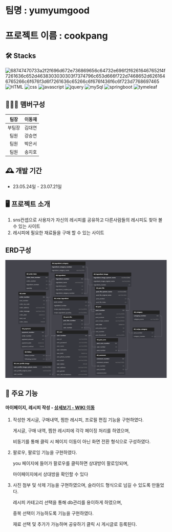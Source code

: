 # 팀명 : yumyumgood
# 프로젝트 이름 : cookpang

## 🛠 Stacks
![68747470733a2f2f696d672e736869656c64732e696f2f62616467652f4f7261636c652d4638303030303f7374796c653d666f722d7468652d6261646765266c6f676f3d6f7261636c65266c6f676f436f6c6f723d7768697465](https://github.com/mealmeproject/mealme/assets/122869488/883cd037-58d2-45da-a488-5052c2228f07)
![HTML](https://github.com/mealmeproject/mealme/assets/122869488/c35ac37b-46c9-44c5-b43c-c2b5e9e0bc34)
![css](https://github.com/mealmeproject/mealme/assets/122869488/7907aec9-5a7c-4265-b2b6-1a83cc1674b2)
![javascript](https://github.com/mealmeproject/mealme/assets/122869488/ece46699-dfb6-4da9-bf8d-7fc952f57cfd)
![jquery](https://github.com/mealmeproject/mealme/assets/122869488/1fc1f10e-fcfe-453b-9873-6acc4e7407b1)
![mySql](https://github.com/mealmeproject/mealme/assets/122869488/58dc1f17-bf25-40ff-93dd-e56df6d79186)
![springboot](https://github.com/mealmeproject/mealme/assets/122869488/3c525a5e-cf49-43a4-92bf-9b8b6a038e78)
![tymeleaf](https://github.com/mealmeproject/mealme/assets/122869488/a230ed2d-6554-4be6-9976-30fcdc92e329)

## 🧑‍🤝‍🧑 맴버구성

|팀장|이동재|           
|:--:|:--:|
|부팀장|김대연|
|팀원|강승연|
|팀원|박은서|
|팀원|송지호|

## 🕰️ 개발 기간
* 23.05.24일 - 23.07.21일

## 🖥️ 프로젝트 소개 

1. sns컨셉으로 사용자가 자신의 레시피를 공유하고 다른사람들의 레시피도 찾아 볼 수 있는 사이트
2. 레시피에 필요한 재료들을 구매 할 수 있는 사이트

## ERD구성
[![쿡팡 erd구성](./WebContent/assets/img/erdImg/cookpnagERD2.png)](https://dbdiagram.io/d/642008425758ac5f17242b13)

## 📌 주요 기능
#### 마이페이지, 레시피 작성 - <a href="https://github.com/DongJae92/yumyumgood2/wiki" >상세보기 - WIKI 이동</a>
1. 작성한 게시글, 구매내역, 찜한 레시피, 프로필 편집 기능을 구현하였다. 

   게시글, 구매 내역, 찜한 레시피에 각각 페이징 처리를 하였으며,

   비동기를 통해 클릭 시 페이지 이동이 아닌 화면 전환 형식으로 구성하였다.

2. 팔로우, 팔로잉 기능을 구현하였다.

   you 페이지에 들어가 팔로우를 클릭하면 상대방이 팔로잉되며, 

   마이페이지에서 상대방을 확인할 수 있다

3. 사진 첨부 및 삭제 기능을 구현하였으며, 슬라이드 형식으로 넘길 수 있도록 만들었다.

   레시피 카테고리 선택을 통해 db관리를 용이하게 하였으며,

   중복 선택이 가능하도록 기능을 구현하였다.

   재료 선택 및 추가가 가능하며 공유하기 클릭 시 게시글로 등록된다.

